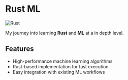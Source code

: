 # Rust ML

![Rust](https://img.shields.io/badge/Rust-ML-orange)

My journey into learning **Rust** and **ML** at a in depth level.

## Features
- High-performance machine learning algorithms
- Rust-based implementation for fast execution
- Easy integration with existing ML workflows